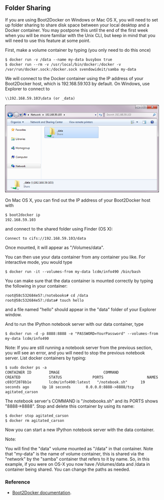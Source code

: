 ## Folder Sharing

If you are using Boot2Docker on Windows or Mac OS X, you will need to set up
folder sharing to share disk space between your local desktop and a Docker container. You may postpone this until the end of the first week when you will be
more familiar with the Unix CLI, but keep in mind that you will need to use
this feature at some point.

First, make a volume container by typing (you only need to do this once)

```console
$ docker run -v /data --name my-data busybox true
$ docker run --rm -v /usr/local/bin/docker:/docker -v /var/run/docker.sock:/docker.sock svendowideit/samba my-data
```

We will connect to the Docker container using the IP address of your
Boot2Docker host, which is 192.168.59.103 by default. On Windows, use Explorer
to connect to

    \\192.168.59.103\data (or _data)

![connect with explorer](explorer2.png)

On Mac OS X, you can find out the IP address of your Boot2Docker host with

```console
$ boot2docker ip
192.168.59.103
```

and connect to the shared folder using Finder (OS X):

    Connect to cifs://192.168.59.103/data

Once mounted, it will appear as "/Volumes/data".

You can then use your data container from any container you like. For
interactive mode, you would type

```console
$ docker run -it --volumes-from my-data lcdm/info490 /bin/bash
```

You can make sure that the data container is mounted correctly by typing the following in your container:

```console
root@58c532684e57:/notebooks# cd /data
root@58c532684e57:/data# touch hello
```

and a file named "hello" should appear in the "data" folder of your Explorer window.

And to run the IPython notebook server with our data container, type

```console
$ docker run -d -p 8888:8888 -e "PASSWORD=YourPassword" --volumes-from my-data lcdm/info490
```

Note: If you are still running a notebook server from the previous section, you will see an error, and you will need to stop the previous notebook server. List docker containers by typing:

```console
$ sudo docker ps -a
CONTAINER ID        IMAGE                    COMMAND             CREATED             STATUS              PORTS                    NAMES
c693f2078b1e        lcdm/info490:latest   "/notebook.sh"      19 seconds ago      Up 18 seconds       0.0.0.0:8888->8888/tcp   agitated_carson
```

The notebook server's COMMAND is "/notebooks.sh" and its PORTS shows
"8888->8888". Stop and delete this container by using its name:

```console
$ docker stop agitated_carson
$ docker rm agitated_carson
```

Now you can start a new IPython notebook server with the data container.

Note:

You will find the "data" volume mounted as "/data" in that container. Note that "my-data" is the name of volume container, this is shared via the "network" by the "samba" container that refers to it by name. So, in this example, if you were on OS-X you now have /Volumes/data and /data in container being shared. You can change the paths as needed.

### Reference

- [Boot2Docker documentation](https://github.com/boot2docker/boot2docker).
